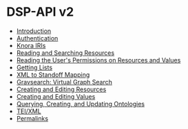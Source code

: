 <!---
 * Copyright © 2021 - 2022 Swiss National Data and Service Center for the Humanities and/or DaSCH Service Platform contributors.
 * SPDX-License-Identifier: Apache-2.0
-->

# DSP-API v2

- [Introduction](introduction.md)
- [Authentication](authentication.md)
- [Knora IRIs](knora-iris.md)
- [Reading and Searching Resources](reading-and-searching-resources.md)
- [Reading the User's Permissions on Resources and Values](reading-user-permissions.md)
- [Getting Lists](getting-lists.md)
- [XML to Standoff Mapping](xml-to-standoff-mapping.md)
- [Gravsearch: Virtual Graph Search](query-language.md)
- [Creating and Editing Resources](editing-resources.md)
- [Creating and Editing Values](editing-values.md)
- [Querying, Creating, and Updating Ontologies](ontology-information.md)
- [TEI/XML](tei-xml.md)
- [Permalinks](permalinks.md)
